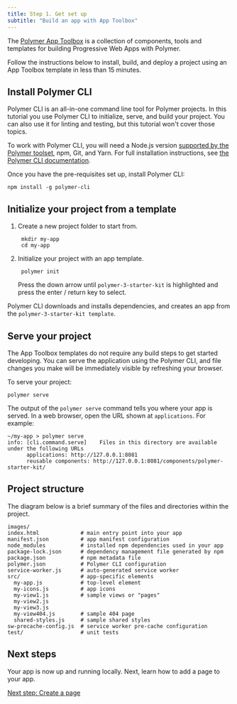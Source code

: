 ```yaml
---
title: Step 1. Get set up
subtitle: "Build an app with App Toolbox"
---
```


<!-- toc -->

The [Polymer App Toolbox][toolbox] is a collection of components, tools and
templates for building Progressive Web Apps with Polymer.

Follow the instructions below to install, build, and deploy a project using an
App Toolbox template in less than 15 minutes.

## Install Polymer CLI

Polymer CLI is an all-in-one command line tool for Polymer projects. In this tutorial you use
Polymer CLI to initialize, serve, and build your project. You can also use it for linting and
testing, but this tutorial won't cover those topics.

To work with Polymer CLI, you will need a Node.js version [supported by the Polymer toolset](/{{{polymer_version_dir}}}/docs/tools/node-support), npm, Git, and Yarn. For full installation instructions, see [the
Polymer CLI documentation](/{{{polymer_version_dir}}}/docs/tools/polymer-cli).

Once you have the pre-requisites set up, install Polymer CLI:

    npm install -g polymer-cli

## Initialize your project from a template

1. Create a new project folder to start from.

        mkdir my-app
        cd my-app

1. Initialize your project with an app template.

        polymer init

    Press the down arrow until `polymer-3-starter-kit` is highlighted and press the enter / return
    key to select.

Polymer CLI downloads and installs dependencies, and creates an app from the `polymer-3-starter-kit template`.

## Serve your project

The App Toolbox templates do not require any build steps to get started
developing.  You can serve the application using the Polymer CLI, and
file changes you make will be immediately visible by refreshing
your browser.

To serve your project:

    polymer serve

The output of the `polymer serve` command tells you where your app is served. In a web browser, open the URL shown at `applications`. For example:

```
~/my-app > polymer serve
info: [cli.command.serve]    Files in this directory are available under the following URLs
      applications: http://127.0.0.1:8081
      reusable components: http://127.0.0.1:8081/components/polymer-starter-kit/
```

## Project structure

The diagram below is a brief summary of the files and directories within
the project.

```text
images/
index.html             # main entry point into your app
manifest.json          # app manifest configuration
node_modules           # installed npm dependencies used in your app
package-lock.json      # dependency management file generated by npm
package.json           # npm metadata file
polymer.json           # Polymer CLI configuration 
service-worker.js      # auto-generated service worker
src/                   # app-specific elements
  my-app.js            # top-level element
  my-icons.js          # app icons
  my-view1.js          # sample views or "pages"
  my-view2.js
  my-view3.js
  my-view404.js        # sample 404 page
  shared-styles.js     # sample shared styles
sw-precache-config.js  # service worker pre-cache configuration
test/                  # unit tests
```

## Next steps

Your app is now up and running locally. Next, learn how to add
a page to your app.

<a class="blue-button"
    href="create-a-page">Next step: Create a page</a>

[toolbox]: /3.0/toolbox/
[md]: http://www.google.com/design/spec/material-design/introduction.html
